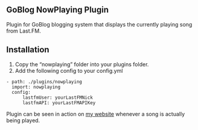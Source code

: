 ## GoBlog NowPlaying Plugin

Plugin for GoBlog blogging system that displays the currently playing song from Last.FM.

## Installation

1.  Copy the “nowplaying” folder into your plugins folder.
2.  Add the following config to your config.yml

```text-plain
- path: ./plugins/nowplaying
  import: nowplaying
  config:
      lastfmUser: yourLastFMNick
      lastfmAPI: yourLastFMAPIKey
```

Plugin can be seen in action on [my website](https://kandr3s.co) whenever a song is actually being played.
